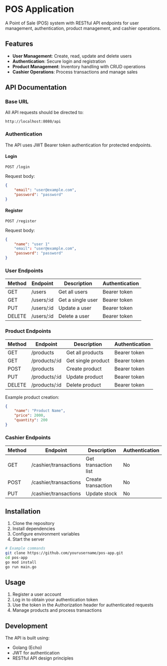# POS Application

A Point of Sale (POS) system with RESTful API endpoints for user management, authentication, product management, and cashier operations.

## Features

- **User Management**: Create, read, update and delete users
- **Authentication**: Secure login and registration
- **Product Management**: Inventory handling with CRUD operations
- **Cashier Operations**: Process transactions and manage sales

## API Documentation

### Base URL

All API requests should be directed to:
```
http://localhost:8080/api
```

### Authentication

The API uses JWT Bearer token authentication for protected endpoints.

#### Login
```
POST /login
```

Request body:
```json
{
    "email": "user@example.com",
    "password": "password"
}
```

#### Register
```
POST /register
```

Request body:
```json
{
    "name": "user 1"
    "email": "user@example.com",
    "password": "password"
}
```

### User Endpoints

| Method | Endpoint    | Description      | Authentication |
|--------|-------------|------------------|---------------|
| GET    | /users      | Get all users    | Bearer token           |
| GET    | /users/:id  | Get a single user| Bearer token           |
| PUT    | /users/:id  | Update a user    | Bearer token            |
| DELETE | /users/:id  | Delete a user    | Bearer token            |

### Product Endpoints

| Method | Endpoint       | Description        | Authentication |
|--------|----------------|--------------------|---------------|
| GET    | /products      | Get all products   | Bearer token  |
| GET    | /products/:id  | Get single product | Bearer token  |
| POST   | /products      | Create product     | Bearer token  |
| PUT    | /products/:id  | Update product     | Bearer token  |
| DELETE | /products/:id  | Delete product     | Bearer token  |

Example product creation:
```json
{
    "name": "Product Name",
    "price": 2000,
    "quantity": 200
}
```

### Cashier Endpoints

| Method | Endpoint                | Description           | Authentication |
|--------|-------------------------|-----------------------|---------------|
| GET    | /cashier/transactions   | Get transaction list  | No           |
| POST   | /cashier/transactions   | Create transaction    | No           |
| PUT   | /cashier/transactions   | Update stock          | No           |

## Installation

1. Clone the repository
2. Install dependencies
3. Configure environment variables
4. Start the server

```bash
# Example commands
git clone https://github.com/yourusername/pos-app.git
cd pos-app
go mod install
go run main.go
```

## Usage

1. Register a user account
2. Log in to obtain your authentication token
3. Use the token in the Authorization header for authenticated requests
4. Manage products and process transactions

## Development

The API is built using:
- Golang (Echo)
- JWT for authentication
- RESTful API design principles

